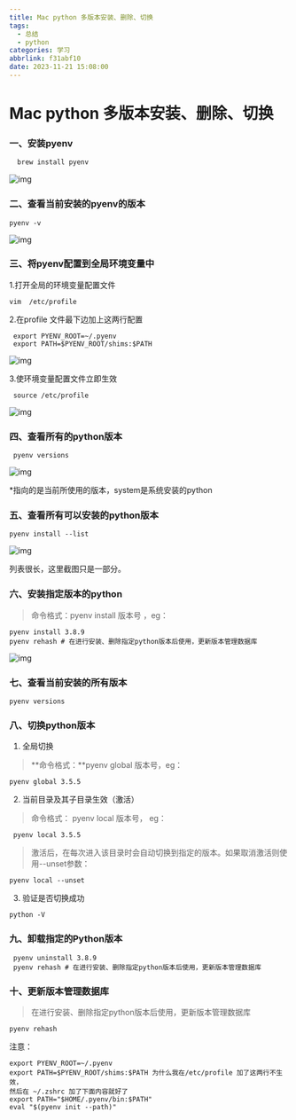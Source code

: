 ```yaml
---
title: Mac python 多版本安装、删除、切换
tags:
  - 总结
  - python
categories: 学习
abbrlink: f31abf10
date: 2023-11-21 15:08:00
---
```


# Mac python 多版本安装、删除、切换

### **一、安装pyenv**
```bash
  brew install pyenv
```

![img](https://pic1.zhimg.com/80/v2-5a2f5e1d54dcec75038053fe93d59ca8_1440w.webp)

### 二、查看当前安装的pyenv的版本

```text
pyenv -v
```

![img](https://pic2.zhimg.com/80/v2-2bfc185eb3484d4807e486261cae36b9_1440w.webp)

### 三、**将pyenv配置到全局环境变量中**

1.打开全局的环境变量配置文件

```text
vim  /etc/profile 
```

2.在profile 文件最下边加上这两行配置

```text
 export PYENV_ROOT=~/.pyenv
 export PATH=$PYENV_ROOT/shims:$PATH
```

![img](https://pic4.zhimg.com/80/v2-68add43e4291c992590fc219759fe5df_1440w.webp)

3.使环境变量配置文件立即生效

```text
 source /etc/profile 
```

![img](https://pic4.zhimg.com/80/v2-400715701c963de2a67ba72dec366027_1440w.webp)

### **四、查看所有的python版本**

```text
 pyenv versions 
```

![img](https://pic2.zhimg.com/80/v2-4b681a4e068ecb9127c900f7e5afaf71_1440w.webp)

*指向的是当前所使用的版本，system是系统安装的python

### **五、查看所有可以安装的python版本**

```text
pyenv install --list
```

![img](https://pic2.zhimg.com/80/v2-9c6d8f212a214ea0a13c017616730c75_1440w.webp)

列表很长，这里截图只是一部分。

### 六、安装指定版本的python

> 命令格式：pyenv install 版本号 ，eg：

```text
pyenv install 3.8.9
pyenv rehash # 在进行安装、删除指定python版本后使用，更新版本管理数据库
```

![img](https://pic1.zhimg.com/80/v2-fc16c1dbbbf98f0b4f94b147014f8124_1440w.webp)

### 七、**查看当前安装的所有版本**

```text
pyenv versions
```

### **八、切换python版本**

1. 全局切换

> **命令格式：**pyenv global 版本号，eg：

```text
pyenv global 3.5.5
```

2. 当前目录及其子目录生效（激活）

> 命令格式： pyenv local 版本号， eg：

```text
 pyenv local 3.5.5
```

> 激活后，在每次进入该目录时会自动切换到指定的版本。如果取消激活则使用--unset参数：

```text
pyenv local --unset
```

3. 验证是否切换成功

```text
python -V 
```

### **九、卸载指定的Python版本**

```text
 pyenv uninstall 3.8.9
 pyenv rehash # 在进行安装、删除指定python版本后使用，更新版本管理数据库
```

### 十、更新版本管理数据库

> 在进行安装、删除指定python版本后使用，更新版本管理数据库

```text
pyenv rehash 
```

注意：

```
export PYENV_ROOT=~/.pyenv
export PATH=$PYENV_ROOT/shims:$PATH 为什么我在/etc/profile 加了这两行不生效，
然后在 ~/.zshrc 加了下面内容就好了
export PATH="$HOME/.pyenv/bin:$PATH"
eval "$(pyenv init --path)" 
```

